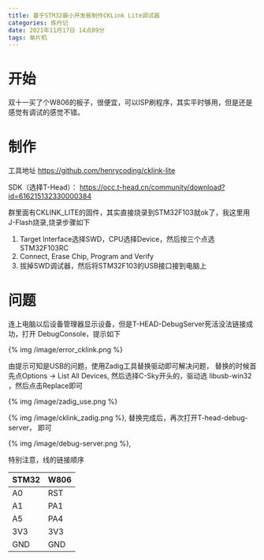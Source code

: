 ```yaml
---
title: 基于STM32最小开发板制作CKLink Lite调试器
categories: 炼丹记
date: 2021年11月17日 14点09分
tags: 单片机
---
```


# 开始
双十一买了个W806的板子，很便宜，可以ISP刷程序，其实平时够用，但是还是感觉有调试的感觉不错。

# 制作
工具地址 https://github.com/henrycoding/cklink-lite

SDK（选择T-Head）： https://occ.t-head.cn/community/download?id=616215132330000384  

群里面有CKLINK_LITE的固件，其实直接烧录到STM32F103就ok了，我这里用J-Flash烧录,烧录步骤如下

1. Target Interface选择SWD，CPU选择Device，然后按三个点选STM32F103RC
2. Connect, Erase Chip, Program and Verify
3. 拔掉SWD调试器，然后将STM32F103的USB接口接到电脑上

# 问题

连上电脑以后设备管理器显示设备，但是T-HEAD-DebugServer死活没法链接成功，打开 DebugConsole，提示如下

{% img /image/error_cklink.png %}

由提示可知是USB的问题，使用Zadig工具替换驱动即可解决问题， 替换的时候首先点Options -> List All Devices,
然后选择C-Sky开头的，驱动选 libusb-win32 ，然后点击Replace即可

{% img /image/zadig_use.png %}

{% img /image/cklink_zadig.png %},
替换完成后，再次打开T-head-debug-server， 即可

{% img /image/debug-server.png %},



特别注意，线的链接顺序

|  STM32   | W806  |
|  ----  | ----  |
| A0  | RST |
| A1  | PA1 |
| A5  | PA4 |
| 3V3 | 3V3 |
| GND | GND |

 
